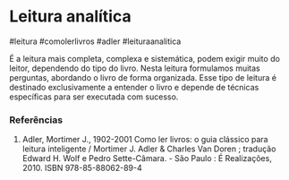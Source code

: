 # Leitura analítica
#leitura #comolerlivros #adler #leituraanalitica

É a leitura mais completa, complexa e sistemática, podem exigir muito do leitor, dependendo do tipo do livro. Nesta leitura formulamos muitas perguntas, abordando o livro de forma organizada. Esse tipo de leitura é destinado exclusivamente a entender o livro e depende de técnicas específicas para ser executada com sucesso. 

### Referências
1. Adler, Mortimer J., 1902-2001 Como ler livros: o guia clássico para leitura inteligente / Mortimer J. Adler & Charles Van Doren ; tradução Edward H. Wolf e Pedro Sette-Câmara. - São Paulo : É Realizações, 2010. ISBN 978-85-88062-89-4